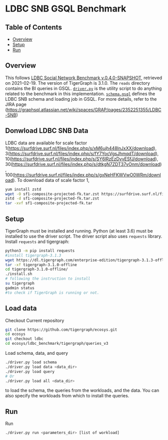 # LDBC SNB GSQL Benchmark

## Table of Contents
* [Overview](#overview)
* [Setup](#setup)
* [Run](#run)

## Overview

This follows [LDBC Social Network Benchmark v.0.4.0-SNAPSHOT](https://github.com/ldbc/ldbc_snb_docs), retrieved on 2021-02-19.
The version of TigerGraph is 3.1.0.
The `reads` directory contains the BI queries in GSQL.
[`driver.py`](./driver.py) is the utility script to do anything related to the benchmark in this implementation.
[`schema.gsql`](./schema.gsql) defines the LDBC SNB schema and loading job in GSQL.
For more details, refer to the JIRA page (https://graphsql.atlassian.net/wiki/spaces/GRAP/pages/2352251355/LDBC-SNB)


## Donwload LDBC SNB Data 
LDBC data are available for scale factor 1(https://surfdrive.surf.nl/files/index.php/s/xM6ujh448lnJxXX/download), 3(https://surfdrive.surf.nl/files/index.php/s/fY7YocVgsJhmqdT/download), 10(https://surfdrive.surf.nl/files/index.php/s/SY6lRzEzDvvESfJ/download), 30(https://surfdrive.surf.nl/files/index.php/s/dtkgN7ZDT37vOnm/download), 100(https://surfdrive.surf.nl/files/index.php/s/gxNeHFKWVwO0WRm/download). To download data of scale factor 1,

```sh
yum install zstd
wget -O sf1-composite-projected-fk.tar.zst https://surfdrive.surf.nl/files/index.php/s/xM6ujh448lnJxXX/download 
zstd -d sf1-composite-projected-fk.tar.zst 
tar -xvf sf1-composite-projected-fk.tar
```

## Setup
TigerGraph must be installed and running.
Python (at least 3.6) must be installed to use the driver script.
The driver script also uses `requests` library.
Install `requests` and tigergraph:

```sh
python3 -m pip install requests
#install tigergraph-3.1.3
wget https://dl.tigergraph.com/enterprise-edition/tigergraph-3.1.3-offline.tar.gz
tar -xf tigergraph-3.1.0-offline
cd tigergraph-3.1.0-offline/
./install.sh
# following the instruction to install
su tigergraph
gadmin status
#to check if TigerGraph is running or not.
```


## Load data
Checkout Current repository
```sh
git clone https://github.com/tigergraph/ecosys.git
cd ecosys
git checkout ldbc
cd ecosys/ldbc_benchmark/tigergraph/queries_v3
```
Load schema, data, and query
```sh
./driver.py load schema
./driver.py load data <data_dir>
./driver.py load query
# Or
./driver.py load all <data_dir>
```
to load the schema, the queries from the workloads, and the data.
You can also specify the workloads from which to install the queries.

## Run

Run
```sh
./driver.py run <parameters_dir> [list of workload]
```

